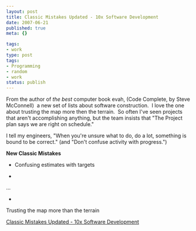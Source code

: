 ```yaml
---
layout: post
title: Classic Mistakes Updated - 10x Software Development
date: 2007-06-21
published: true
meta: {}

tags:
- work
type: post
tags:
- Programming
- random
- work
status: publish
---
```



From the author of *the best* computer book evah, (Code Complete, by Steve McConnell)  a new set of lists about software construction.  I love the one about trusting the map more then the terrain.  So often I've seen projects that aren't accomplishing anything, but the team insists that "The Project plan says we are right on schedule."



I tell my engineers, "When you're unsure what to do, do a lot, something is bound to be correct." (and "Don't confuse activity with progress.")

 <!-- blockquote  -->

**New Classic Mistakes**

 - Confusing estimates with targets

-

...



-

Trusting the map more than the terrain



<!-- endblockquote  -->

[Classic Mistakes Updated - 10x Software Development](http://blogs.construx.com/blogs/stevemcc/archive/2007/06/15/Classic-Mistakes-Updated.aspx)

